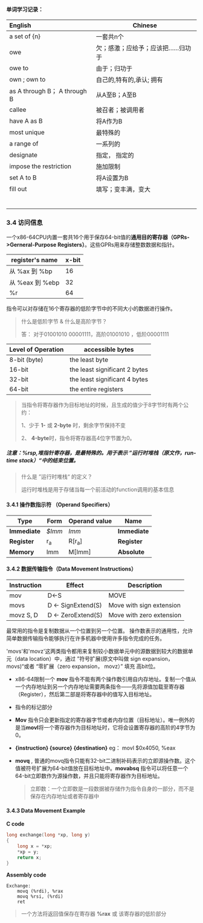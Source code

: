 #### 单词学习记录：

| English                      | Chinese                          |
| :--------------------------- | -------------------------------- |
| a set of {n}                 | 一套共n个                        |
| owe                          | 欠；感激；应给予；应该把……归功于 |
| owe to                       | 由于；归功于                     |
| own ; own to                 | 自己的,特有的,承认; 拥有         |
| as A through B； A through B | 从A至B；A至B                     |
| callee                       | 被召者；被调用者                 |
| have A as B                  | 将A作为B                         |
| most unique                  | 最特殊的                         |
| a range of                   | 一系列的                         |
| designate                    | 指定， 指定的                    |
| impose the restriction       | 施加限制                         |
| set A to B                   | 将A设置为B                       |
| fill out                     | 填写；变丰满，变大               |
|                              |                                  |
|                              |                                  |
|                              |                                  |
|                              |                                  |
|                              |                                  |
|                              |                                  |

### 3.4 访问信息

一个x86-64CPU内置一套共16个用于保存64-bit值的**通用目的寄存器（GPRs->Gerneral-Purpose Registers）**。这些GPRs用来存储整数数据和指针。

| register's name | x-bit |
| --------------- | ----- |
| 从 %ax 到 %bp   | 16    |
| 从 %eax 到 %ebp | 32    |
| %r              | 64    |

指令可以对存储在16个寄存器的低阶字节中的不同大小的数据进行操作。

> 什么是低阶字节 & 什么是高阶字节？
>
> 答： 对于01001010 00001111，高阶01001010 ，低阶00001111

| Level of Operation | accessible bytes              |
| ------------------ | ----------------------------- |
| 8-bit (byte)       | the least byte                |
| 16-bit             | the least significant 2 bytes |
| 32-bit             | the least significant 4 bytes |
| 64-bit             | the entire registers          |

> 当指令将寄存器作为目标地址的时候，且生成的值少于8字节时有两个公约：
>
> 1、少于 **1-**  或 **2-byte** 时，剩余字节保持不变
>
> 2、 **4-byte**时，指令将寄存器高4位字节置为0。

##### 注意：%rsp,堆指针寄存器，是最特殊的。用于表示 ”运行时堆栈（原文作，run-time stack）“中的结束位置。

> 什么是 ”运行时堆栈“ 的定义？
>
> 运行时堆栈是用于存储当每一个前活动的function调用的基本信息

#### 3.4.1 操作数指示符 （Operand Specifiers）

| Type          | Form          | Operand value    | Name          |
| ------------- | ------------- | ---------------- | ------------- |
| **Immediate** | *$Imm*        | *Imm*            | **Immediate** |
| **Register**  | r<sub>a</sub> | R[r<sub>a</sub>] | **Register**  |
| **Memory**    | Imm           | M[Imm]           | **Absolute**  |

#### 3.4.2 数据传输指令（Data Movement Instructions）

| Instruction | Effect            | Description              |
| ----------- | ----------------- | ------------------------ |
| mov         | D<-S              | MOVE                     |
| movs        | D ← SignExtend(S) | Move with sign extension |
| movz   S, D | D ← ZeroExtend(S) | Move with zero extension |

最常用的指令是复制数据从一个位置到另一个位置。 操作数表示的通用性，允许简单数据传输指令能够执行在许多机器中使用许多指令完成的任务。

'movs'和'movz'这两类指令都用来复制较小数据单元中的源数据到较大的数据单元（data location）中，通过 ”符号扩展(原文中叫做  sign expansion， movs)“或者 “零扩展（zero expansion， movz）” 填充 高bit位。

- x86-64限制一个 **mov** 指令不能有两个操作数引用自内存地址。复制一个值从一个内存地址到另一个内存地址需要两条指令——先将源值加载至寄存器（Register），然后第二部是将寄存器中的值写入目标地址。

- 指令的标记部分

- **Mov** 指令只会更新指定的寄存器字节或者内存位置（目标地址）。唯一例外的是当**movl**将一个寄存器作为目标地址时，它将会设置寄存器的高阶的4字节为0。

- **{instruction} {source} {destination}** eg： movl $0x4050, %eax

- **movq** , 普通的movq指令只能有32-bit二进制补码表示的立即源操作数。这个值被符号扩展为64-bit值放在目标地址中。**movabsq** 指令可以将任意一个64-bit立即数作为源操作数，并且只能将寄存器作为目标地址。

  > 立即数：一个立即数是一段数据被存储作为指令自身的一部分，而不是保存在内存地址或者寄存器中

#### 3.4.3 Data Movement Example

**C code**

```c
long exchange(long *xp, long y)
{
    long x = *xp;
    *xp = y;
    return x;
}
```

**Assembly code**

```assembly
Exchange:
	movq (%rdi), %rax
	movq %rsi, (%rdi)
	ret
```

> 一个方法将返回值保存在寄存器 **%rax** 或 该寄存器的低阶部分



